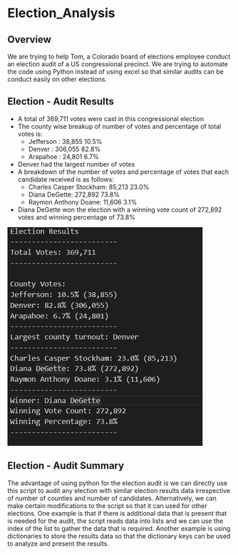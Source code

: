 # Election_Analysis

## Overview

We are trying to help Tom, a Colorado board of elections employee conduct an election audit of a US congressional precinct. We are trying to automate the code using Python instead of using excel so that similar audits can be conduct easily on other elections.

## Election - Audit Results

* A total of 369,711 votes were cast in this congressional election
* The county wise breakup of number of votes and percentage of total votes is:
  * Jefferson : 38,855  10.5%
  * Denver    : 306,055 82.8%
  * Arapahoe  : 24,801  6.7%
* Denver had the largest number of votes
* A breakdown of the number of votes and percentage of votes that each candidate received is as follows:
  * Charles Casper Stockham: 85,213 23.0%
  * Diana DeGette: 272,892 73.8%
  * Raymon Anthony Doane: 11,606 3.1%
* Diana DeGette won the election with a winning vote count of 272,892 votes and winning percentage of 73.8%

![Analysis_image](analysis/election_analysis.PNG)

## Election - Audit Summary

The advantage of using python for the election audit is we can directly use this script to audit any election with similar election results data irrespective of number of counties and number of candidates. Alternatively, we can make certain modifications to the script so that it can used for other elections. One example is that if there is additional data that is present that is needed for the audit, the script reads data into lists and we can use the index of the list to gather the data that is required. Another example is using dictionaries to store the results data so that the dictionary keys can be used to analyze and present the results.
